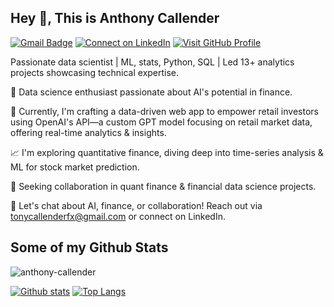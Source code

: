 ## Hey 👋, This is Anthony Callender
[![Gmail Badge](https://img.shields.io/badge/-tonycallenderfx@gmail.com-c14438?style=flat&logo=Gmail&logoColor=white&link=mailto:tonycallenderfx@gmail.com)](mailto:tonycallenderfx@gmail.com) 
[![Connect on LinkedIn](https://img.shields.io/badge/Connect%20on-LinkedIn-blue.svg)](https://www.linkedin.com/in/anthony-callender-4492bb2a1/) [![Visit GitHub Profile](https://img.shields.io/badge/Visit%20GitHub-Profile-black?style=for-the-badge&logo=github)](https://github.com/anthony-callender) <p align='left'>Passionate data scientist | ML, stats, Python, SQL | Led 13+ analytics projects showcasing technical expertise.

🌟 Data science enthusiast passionate about AI's potential in finance.

🚀 Currently, I'm crafting a data-driven web app to empower retail investors using OpenAI's API—a custom GPT model focusing on retail market data, offering real-time analytics & insights.

📈 I'm exploring quantitative finance, diving deep into time-series analysis & ML for stock market prediction.

🤝 Seeking collaboration in quant finance & financial data science projects.

💬 Let's chat about AI, finance, or collaboration! Reach out via tonycallenderfx@gmail.com or connect on LinkedIn.</p>
## Some of my Github Stats
<p align=left> <img src=https://komarev.com/ghpvc/?username=anthony-callender alt=anthony-callender /> </p>

[![Github stats](https://github-readme-stats.vercel.app/api?username=anthony-callender&show_icons=true&include_all_commits=true)](https://github.com/anthony-callender/github-readme-stats)
[![Top Langs](https://github-readme-stats.vercel.app/api/top-langs/?username=anthony-callender&layout=compact)](https://github.com/anthony-callender/github-readme-stats)

